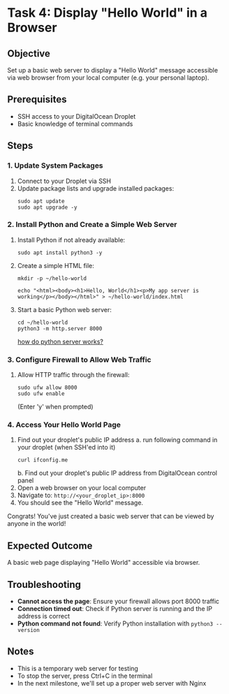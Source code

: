 # Task 4: Display "Hello World" in a Browser

## Objective
Set up a basic web server to display a "Hello World" message accessible via web browser from your local computer (e.g. your personal laptop).

## Prerequisites
- SSH access to your DigitalOcean Droplet
- Basic knowledge of terminal commands

## Steps

### 1. Update System Packages
1. Connect to your Droplet via SSH
2. Update package lists and upgrade installed packages:
   ```
   sudo apt update
   sudo apt upgrade -y
   ```

### 2. Install Python and Create a Simple Web Server
1. Install Python if not already available:
   ```
   sudo apt install python3 -y
   ```
2. Create a simple HTML file:
   ```
   mkdir -p ~/hello-world
   
   echo "<html><body><h1>Hello, World</h1><p>My app server is working</p></body></html>" > ~/hello-world/index.html
   ```
3. Start a basic Python web server:
   ```
   cd ~/hello-world
   python3 -m http.server 8000
   ```
   [how do python server works?](https://chatgpt.com/share/68294fc8-83f4-8010-8c86-cdd6299696ad)

### 3. Configure Firewall to Allow Web Traffic
1. Allow HTTP traffic through the firewall:
   ```
   sudo ufw allow 8000
   sudo ufw enable
   ```
   (Enter 'y' when prompted)

### 4. Access Your Hello World Page
1. Find out your droplet's public IP address
   a. run following command in your droplet (when SSH'ed into it)
   ```
   curl ifconfig.me
   ```
   b. Find out your droplet's public IP address from DigitalOcean control panel
2. Open a web browser on your local computer
3. Navigate to: `http://<your_droplet_ip>:8000`
4. You should see the "Hello World" message. 

Congrats! You've just created a basic web server that can be viewed by anyone in the world!


## Expected Outcome
A basic web page displaying "Hello World" accessible via browser.

## Troubleshooting
- **Cannot access the page**: Ensure your firewall allows port 8000 traffic
- **Connection timed out**: Check if Python server is running and the IP address is correct
- **Python command not found**: Verify Python installation with `python3 --version`

## Notes
- This is a temporary web server for testing
- To stop the server, press Ctrl+C in the terminal
- In the next milestone, we'll set up a proper web server with Nginx 
